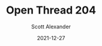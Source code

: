 ---
layout: podcast
title: "Open Thread 204"
author: Scott Alexander
description: https://astralcodexten.substack.com/p/open-thread-204
date: 2021-12-27
length: 279555
duration: 70
guid: open-thread-204
---